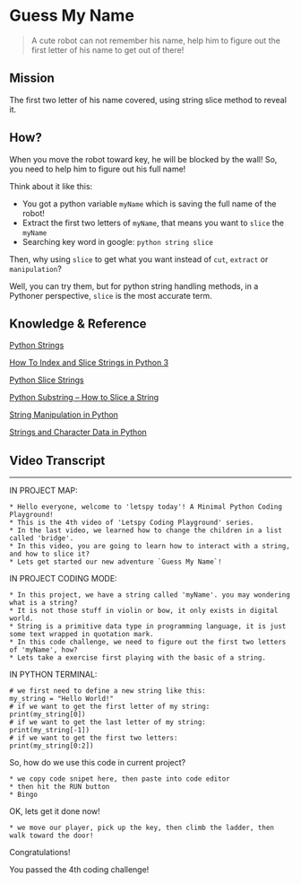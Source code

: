 # Guess My Name

> A cute robot can not remember his name, help him to figure out the first letter of his name to get out of there!

## Mission

The first two letter of his name covered, using string slice method to reveal it.

## How?

When you move the robot toward key, he will be blocked by the wall! So, you need to help him to figure out his full name!

Think about it like this:

- You got a python variable `myName` which is saving the full name of the robot!
- Extract the first two letters of `myName`, that means you want to `slice` the `myName`
- Searching key word in google: `python string slice`

Then, why using `slice` to get what you want instead of `cut`, `extract` or `manipulation`?

Well, you can try them, but for python string handling methods, in a Pythoner perspective, `slice` is the most accurate term.


## Knowledge & Reference


[Python Strings](https://www.w3schools.com/python/python_strings.asp)

[How To Index and Slice Strings in Python 3](https://www.digitalocean.com/community/tutorials/how-to-index-and-slice-strings-in-python-3)

[Python Slice Strings](https://www.w3schools.com/python/gloss_python_string_slice.asp)

[Python Substring – How to Slice a String](https://www.freecodecamp.org/news/python-substring-how-to-slice-a-string/)

[String Manipulation in Python](https://www.pythonforbeginners.com/basics/string-manipulation-in-python)

[Strings and Character Data in Python](https://realpython.com/python-strings/)

## Video Transcript

----

IN PROJECT MAP:

```
* Hello everyone, welcome to 'letspy today'! A Minimal Python Coding Playground!
* This is the 4th video of 'Letspy Coding Playground' series.
* In the last video, we learned how to change the children in a list called 'bridge'.
* In this video, you are going to learn how to interact with a string, and how to slice it?
* Lets get started our new adventure `Guess My Name`!
```


IN PROJECT CODING MODE:

```
* In this project, we have a string called 'myName'. you may wondering what is a string?
* It is not those stuff in violin or bow, it only exists in digital world.
* String is a primitive data type in programming language, it is just some text wrapped in quotation mark.
* In this code challenge, we need to figure out the first two letters of 'myName', how?
* Lets take a exercise first playing with the basic of a string.
```

IN PYTHON TERMINAL:

```
# we first need to define a new string like this:
my_string = "Hello World!"
# if we want to get the first letter of my string:
print(my_string[0])
# if we want to get the last letter of my string:
print(my_string[-1])
# if we want to get the first two letters:
print(my_string[0:2])
```

So, how do we use this code in current project?

```
* we copy code snipet here, then paste into code editor
* then hit the RUN button
* Bingo
```

OK, lets get it done now!

```
* we move our player, pick up the key, then climb the ladder, then walk toward the door!
```

Congratulations! 

You passed the 4th coding challenge!